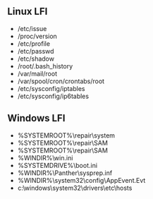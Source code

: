 ## Linux LFI
- /etc/issue
- /proc/version
- /etc/profile
- /etc/passwd
- /etc/shadow
- /root/.bash_history
- /var/mail/root
- /var/spool/cron/crontabs/root
- /etc/sysconfig/iptables
- /etc/sysconfig/ip6tables

## Windows LFI
- %SYSTEMROOT%\repair\system
- %SYSTEMROOT%\repair\SAM
- %SYSTEMROOT%\repair\SAM
- %WINDIR%\win.ini
- %SYSTEMDRIVE%\boot.ini
- %WINDIR%\Panther\sysprep.inf
- %WINDIR%\system32\config\AppEvent.Evt
- c:\windows\system32\drivers\etc\hosts
